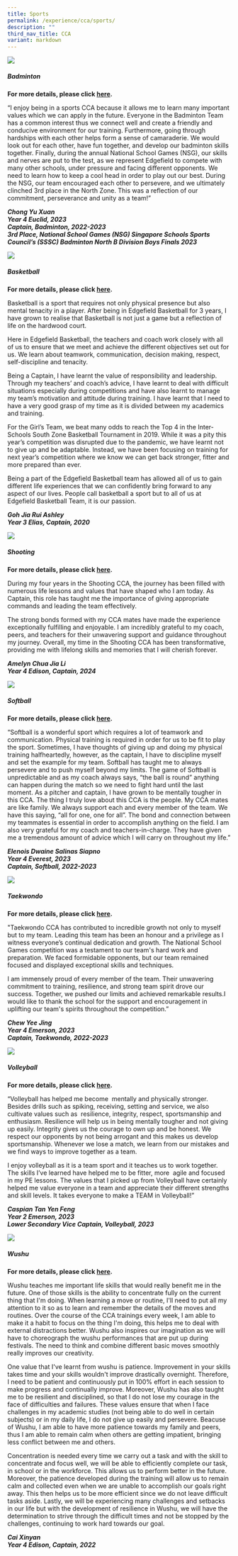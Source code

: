 ```yaml
---
title: Sports
permalink: /experience/cca/sports/
description: ""
third_nav_title: CCA
variant: markdown
---
```

![](/images/badminton_1.png)
<h5>Badminton</h5>

**For more details, please click&nbsp;[here](https://staging.d3jwf1tlw34213.amplifyapp.com/experience/cca/sports/badminton-boys-girls).**

“I enjoy being in a sports CCA because it allows me to learn many important values which we can apply in the future. Everyone in the Badminton Team has a common interest thus we connect well and create a friendly and conducive environment for our training. Furthermore, going through hardships with each other helps form a sense of camaraderie. We would look out for each other, have fun together, and develop our badminton skills together. Finally, during the annual National School Games (NSG), our skills and nerves are put to the test, as we represent Edgefield to compete with many other schools, under pressure and facing different opponents. We need to learn how to keep a cool head in order to play out our best. During the NSG, our team encouraged each other to persevere, and we ultimately clinched 3rd place in the North Zone. This was a reflection of our commitment, perseverance and unity as a team!”

_**Chong Yu Xuan<br>
Year 4 Euclid, 2023<br>
Captain, Badminton, 2022-2023<br>
3rd Place, National School Games (NSG) Singapore Schools Sports Council’s (SSSC) Badminton North B Division Boys Finals 2023**_

![](/images/basketball-1.png)
<h5>Basketball</h5>
		
**For more details, please click&nbsp;[here](https://staging.d3jwf1tlw34213.amplifyapp.com/experience/cca/sports/basketball).**
    
Basketball is a sport that requires not only physical presence but also mental tenacity in a player. After being in Edgefield Basketball for 3 years, I have grown to realise that Basketball is not just a game but a reflection of life on the hardwood court.  
  
Here in Edgefield Basketball, the teachers and coach work closely with all of us to ensure that we meet and achieve the different objectives set out for us. We learn about teamwork, communication, decision making, respect, self-discipline and tenacity.  
  
Being a Captain, I have learnt the value of responsibility and leadership. Through my teachers’ and coach’s advice, I have learnt to deal with difficult situations especially during competitions and have also learnt to manage my team’s motivation and attitude during training. I have learnt that I need to have a very good grasp of my time as it is divided between my academics and training.  
  
For the Girl’s Team, we beat many odds to reach the Top 4 in the Inter-Schools South Zone Basketball Tournament in 2019. While it was a pity this year’s competition was disrupted due to the pandemic, we have learnt not to give up and be adaptable. Instead, we have been focusing on training for next year’s competition where we know we can get back stronger, fitter and more prepared than ever.  
  
Being a part of the Edgefield Basketball team has allowed all of us to gain different life experiences that we can confidently bring forward to any aspect of our lives. People call basketball a sport but to all of us at Edgefield Basketball Team, it is our passion.  
  
_**Goh Jia Rui Ashley <br>
Year 3 Elias, Captain, 2020**_

![](/images/shooting-1.jpg)
<h5>Shooting</h5>
		
**For more details, please click&nbsp;[here](https://staging.d3jwf1tlw34213.amplifyapp.com/experience/cca/sports/shooting).**
    
During my four years in the Shooting CCA, the journey has been filled with numerous life lessons and values that have shaped who I am today. As Captain, this role has taught me the importance of giving appropriate commands and leading the team effectively.

The strong bonds formed with my CCA mates have made the experience exceptionally fulfilling and enjoyable. I am incredibly grateful to my coach, peers, and teachers for their unwavering support and guidance throughout my journey. Overall, my time in the Shooting CCA has been transformative, providing me with lifelong skills and memories that I will cherish forever.

_**Amelyn Chua Jia Li**  
**Year 4 Edison, Captain, 2024**_


![](/images/Softball_B_division.jpg)
<h5>Softball</h5>

**For more details, please click&nbsp;[here](https://staging.d3jwf1tlw34213.amplifyapp.com/experience/cca/sports/softball-girls).**

“Softball is a wonderful sport which requires a lot of teamwork and communication. Physical training is required in order for us to be fit to play the sport. Sometimes, I have thoughts of giving up and doing my physical training halfheartedly, however, as the captain, I have to discipline myself and set the example for my team. Softball has taught me to always persevere and to push myself beyond my limits. The game of Softball is unpredictable and as my coach always says, “the ball is round” anything can happen during the match so we need to fight hard until the last moment. As a pitcher and captain, I have grown to be mentally tougher in this CCA. The thing I truly love about this CCA is the people. My CCA mates are like family. We always support each and every member of the team. We have this saying, “all for one, one for all”. The bond and connection between my teammates is essential in order to accomplish anything on the field. I am also very grateful for my coach and teachers-in-charge. They have given me a tremendous amount of advice which I will carry on throughout my life.”

_**Elenois Dwaine Salinas Siapno<br>
Year 4 Everest, 2023<br>
Captain, Softball, 2022-2023**_
<br>

![](/images/taekwondo-0.png)
<h5>Taekwondo</h5>
		
**For more details, please click&nbsp;[here](https://staging.d3jwf1tlw34213.amplifyapp.com/experience/cca/sports/taekwondo).**

"Taekwondo CCA has contributed to incredible growth not only to myself but to my team. Leading this team has been an honour and a privilege as I witness everyone’s continual dedication and growth. The National School Games competition was a testament to our team's hard work and preparation. We faced formidable opponents, but our team remained focused and displayed exceptional skills and techniques.

I am immensely proud of every member of the team. Their unwavering commitment to training, resilience, and strong team spirit drove our success. Together, we pushed our limits and achieved remarkable results.I would like to thank the school for the support and encouragement in uplifting our team's spirits throughout the competition.”

_**Chew Yee Jing<br>
Year 4 Emerson, 2023<br>
Captain, Taekwondo, 2022-2023**_<br>


![](/images/volleyball-1.png)
<h5>Volleyball</h5>

**For more details, please click&nbsp;[here](https://staging.d3jwf1tlw34213.amplifyapp.com/experience/cca/sports/volleyball-boys).**

“Volleyball has helped me become&nbsp; mentally and physically stronger. Besides drills such as spiking, receiving, setting and service, we also cultivate values such as&nbsp; resilience, integrity, respect, sportsmanship and enthusiasm. Resilience will help us in being mentally tougher and not giving up easily. Integrity gives us the courage to own up and be honest. We respect our opponents by not being arrogant and this makes us develop sportsmanship. Whenever we lose a match, we learn from our mistakes and we find ways to improve together as a team.&nbsp;

I enjoy volleyball as it is a team sport and it teaches us to work together. The skills I’ve learned have helped me to be fitter, more&nbsp; agile and focused in my PE lessons. The values that I picked up from Volleyball have certainly helped me value everyone in a team and appreciate their different strengths and skill levels. It takes everyone to make a TEAM in Volleyball!”

_**Caspian Tan Yen Feng<br>
Year 2 Emerson, 2023<br>
Lower Secondary Vice Captain, Volleyball, 2023**_<br>

![](/images/wushu-1.png)
<h5>Wushu</h5>
		
**For more details, please click&nbsp;[here](https://staging.d3jwf1tlw34213.amplifyapp.com/experience/cca/sports/wushu).**
    
Wushu teaches me important life skills that would really benefit me in the future. One of those skills is the ability to concentrate fully on the current thing that I'm doing. When learning a move or routine, I'll need to put all my attention to it so as to learn and remember the details of the moves and routines. Over the course of the CCA trainings every week, I am able to make it a habit to focus on the thing I'm doing, this helps me to deal with external distractions better. Wushu also inspires our imagination as we will have to choreograph the wushu performances that are put up during festivals. The need to think and combine different basic moves smoothly really improves our creativity.

One value that I've learnt from wushu is patience. Improvement in your skills takes time and your skills wouldn't improve drastically overnight. Therefore, I need to be patient and continuously put in 100% effort in each session to make progress and continually improve. Moreover, Wushu has also taught me to be resilient and disciplined, so that I do not lose my courage in the face of difficulties and failures. These values ensure that when I face challenges in my academic studies (not being able to do well in certain subjects) or in my daily life, I do not give up easily and persevere. Beacuse of Wushu, I am able to have more patience towards my family and peers, thus I am able to remain calm when others are getting impatient, bringing less conflict between me and others. 

Concentration is needed every time we carry out a task and with the skill to concentrate and focus well, we will be able to efficiently complete our task, in school or in the workforce. This allows us to perform better in the future. Moreover, the patience developed during the training will allow us to remain calm and collected even when we are unable to accomplish our goals right away. This then helps us to be more efficient since we do not leave difficult tasks aside. Lastly, we will be experiencing many challenges and setbacks in our life but with the development of resilience in Wushu, we will have the determination to strive through the difficult times and not be stopped by the challenges, continuing to work hard towards our goal. 

_**Cai Xinyan  
Year 4 Edison, Captain, 2022**_